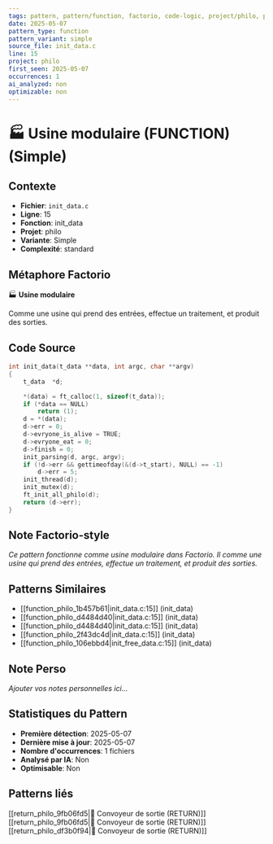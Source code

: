 ```yaml
---
tags: pattern, pattern/function, factorio, code-logic, project/philo, pattern/variant/simple
date: 2025-05-07
pattern_type: function
pattern_variant: simple
source_file: init_data.c
line: 15
project: philo
first_seen: 2025-05-07
occurrences: 1
ai_analyzed: non
optimizable: non
---
```


# 🏭 Usine modulaire (FUNCTION) (Simple)

## Contexte
- **Fichier**: `init_data.c`
- **Ligne**: 15
- **Fonction**: init_data
- **Projet**: philo
- **Variante**: Simple
- **Complexité**: standard

## Métaphore Factorio
🏭 **Usine modulaire**

Comme une usine qui prend des entrées, effectue un traitement, et produit des sorties.

## Code Source
```c
int	init_data(t_data **data, int argc, char **argv)
{
	t_data	*d;

	*(data) = ft_calloc(1, sizeof(t_data));
	if (*data == NULL)
		return (1);
	d = *(data);
	d->err = 0;
	d->evryone_is_alive = TRUE;
	d->evryone_eat = 0;
	d->finish = 0;
	init_parsing(d, argc, argv);
	if (!d->err && gettimeofday(&(d->t_start), NULL) == -1)
		d->err = 5;
	init_thread(d);
	init_mutex(d);
	ft_init_all_philo(d);
	return (d->err);
}
```

## Note Factorio-style
*Ce pattern fonctionne comme usine modulaire dans Factorio. Il comme une usine qui prend des entrées, effectue un traitement, et produit des sorties.*

## Patterns Similaires
- [[function_philo_1b457b61|init_data.c:15]] (init_data)
- [[function_philo_d4484d40|init_data.c:15]] (init_data)
- [[function_philo_d4484d40|init_data.c:15]] (init_data)
- [[function_philo_2f43dc4d|init_data.c:15]] (init_data)
- [[function_philo_106ebbd4|init_free_data.c:15]] (init_data)

## Note Perso
*Ajouter vos notes personnelles ici...*

## Statistiques du Pattern
- **Première détection**: 2025-05-07
- **Dernière mise à jour**: 2025-05-07
- **Nombre d'occurrences**: 1 fichiers
- **Analysé par IA**: Non
- **Optimisable**: Non

## Patterns liés
[[return_philo_9fb06fd5|🚚 Convoyeur de sortie (RETURN)]]
[[return_philo_9fb06fd5|🚚 Convoyeur de sortie (RETURN)]]
[[return_philo_df3b0f94|🚚 Convoyeur de sortie (RETURN)]]
